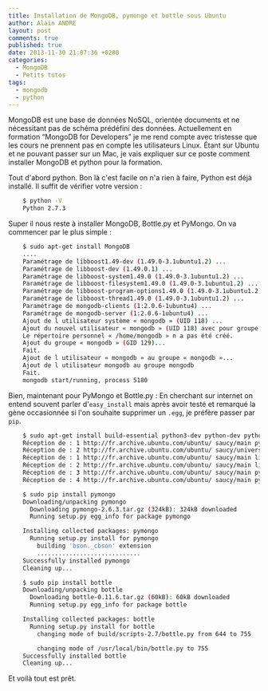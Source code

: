 ```yaml
---
title: Installation de MongoDB, pymongo et bottle sous Ubuntu
author: Alain ANDRE
layout: post
comments: true
published: true
date: 2013-11-30 21:07:36 +0200
categories:
  - MongoDB
  - Petits tutos
tags:
  - mongodb
  - python
---
```

MongoDB est une base de données NoSQL, orientée documents et ne nécessitant pas de schéma prédéfini des données. Actuellement en formation &#8220;MongoDB for Developers&#8221; je me rend compte avec tristesse que les cours ne prennent pas en compte les utilisateurs Linux. Étant sur Ubuntu et ne pouvant passer sur un Mac, je vais expliquer sur ce poste comment installer MongoDB et python pour la formation.

Tout d'abord python. Bon là c'est facile on n'a rien à faire, Python est déjà installé. Il suffit de vérifier votre version :
```bash
    $ python -V
    Python 2.7.3
```

Super il nous reste à installer MongoDB, Bottle.py et PyMongo. On va commencer par le plus simple :
```bash
    $ sudo apt-get install MongoDB
    ....
    Paramétrage de libboost1.49-dev (1.49.0-3.1ubuntu1.2) ...
    Paramétrage de libboost-dev (1.49.0.1) ...
    Paramétrage de libboost-system1.49.0 (1.49.0-3.1ubuntu1.2) ...
    Paramétrage de libboost-filesystem1.49.0 (1.49.0-3.1ubuntu1.2) ...
    Paramétrage de libboost-program-options1.49.0 (1.49.0-3.1ubuntu1.2) ...
    Paramétrage de libboost-thread1.49.0 (1.49.0-3.1ubuntu1.2) ...
    Paramétrage de mongodb-clients (1:2.0.6-1ubuntu4) ...
    Paramétrage de mongodb-server (1:2.0.6-1ubuntu4) ...
    Ajout de l utilisateur système « mongodb » (UID 118) ...
    Ajout du nouvel utilisateur « mongodb » (UID 118) avec pour groupe d appartenance « nogroup » ...
    Le répertoire personnel « /home/mongodb » n a pas été créé.
    Ajout du groupe « mongodb » (GID 129)...
    Fait.
    Ajout de l utilisateur « mongodb » au groupe « mongodb »...
    Ajout de l utilisateur mongodb au groupe mongodb
    Fait.
    mongodb start/running, process 5180
```

Bien, maintenant pour PyMongo et Bottle.py : En cherchant sur internet on entend souvent parler d'`easy_install` mais après avoir testé et remarqué la gène occasionnée si l'on souhaite supprimer un `.egg`, je préfère passer par `pip`.
```bash
    $ sudo apt-get install build-essential python3-dev python-dev python-pip
    Réception de : 1 http://fr.archive.ubuntu.com/ubuntu/ saucy/main python-setuptools all 0.6.37-1ubuntu1 [455 kB]
    Réception de : 2 http://fr.archive.ubuntu.com/ubuntu/ saucy/universe python-pip all 1.4.1-2 [313 kB]
    Réception de : 1 http://fr.archive.ubuntu.com/ubuntu/ saucy/main libpython3.3-dev i386 3.3.2-7ubuntu3 [27,1 MB]
    Réception de : 2 http://fr.archive.ubuntu.com/ubuntu/ saucy/main libpython3-dev i386 3.3.2-14ubuntu1 [8 280 B]
    Réception de : 3 http://fr.archive.ubuntu.com/ubuntu/ saucy/main python3.3-dev i386 3.3.2-7ubuntu3 [360 kB]
    Réception de : 4 http://fr.archive.ubuntu.com/ubuntu/ saucy/main python3-dev i386 3.3.2-14ubuntu1 [1 158 B]

    $ sudo pip install pymongo
    Downloading/unpacking pymongo
      Downloading pymongo-2.6.3.tar.gz (324kB): 324kB downloaded
      Running setup.py egg_info for package pymongo

    Installing collected packages: pymongo
      Running setup.py install for pymongo
        building 'bson._cbson' extension
        .............................
    Successfully installed pymongo
    Cleaning up...

    $ sudo pip install bottle
    Downloading/unpacking bottle
      Downloading bottle-0.11.6.tar.gz (60kB): 60kB downloaded
      Running setup.py egg_info for package bottle

    Installing collected packages: bottle
      Running setup.py install for bottle
        changing mode of build/scripts-2.7/bottle.py from 644 to 755

        changing mode of /usr/local/bin/bottle.py to 755
    Successfully installed bottle
    Cleaning up...
```

Et voilà tout est prêt.
